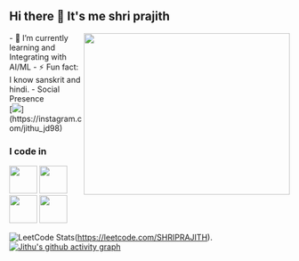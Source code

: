 ## Hi there 👋 It's me shri prajith
<img align="right" width="370" height="290" src="https://i.pinimg.com/originals/47/f0/34/47f0342cec72b800463bf003eac1257e.gif">                                                
- 🌱 I’m currently learning and Integrating with AI/ML
- ⚡ Fun fact: I know sanskrit and hindi.
- Social Presence
<br /> [<img src="https://img.shields.io/badge/Instagram-E4405F?style=for-the-badge&logo=instagram&logoColor=white" />](https://instagram.com/jithu_jd98) 

### I code in
<img height="50" width="50" src="https://img.icons8.com/color/48/000000/python.png" /> <img height="50" width="50" src="https://img.icons8.com/color/48/000000/c-programming.png" /> <img height="50" width="50" src="https://img.icons8.com/color/48/000000/c-plus-plus-logo.png" />  <img height="50" width="50" src="https://img.icons8.com/color/48/000000/mongodb.png"/>


![LeetCode Stats](https://leetcard.jacoblin.cool/SHRIPRAJITH?theme=light&font=Spirax&ext=contest)(https://leetcode.com/SHRIPRAJITH).
[![Jithu's github activity graph](https://github-readme-activity-graph.vercel.app/graph?username=jithu-prajith&bg_color=ffcfe9&color=9e4c98&line=9e4c98&point=403d3d&area=true&hide_border=true)](https://github.com/ashutosh00710/github-readme-activity-graph)
